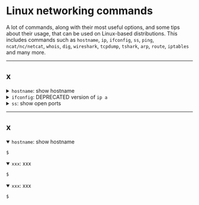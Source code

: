 # Linux networking commands

A lot of commands, along with their most useful options, and some tips about their usage, that can be used on Linux-based distributions. This includes commands such as `hostname`, `ip`, `ifconfig`, `ss`, `ping`, `ncat/nc/netcat`, `whois`, `dig`, `wireshark`, `tcpdump`, `tshark`, `arp`, `route`, `iptables` and many more.

<hr class="sl">

## x

<div class="row row-cols-md-3 mt-4"><div>
<details class="details-e">
<summary><code>hostname</code>: show hostname</summary>

```bash
$ hostname
```

Show host domain

```bash
$ hostname -d
```

</details>
</div><div>
<details class="details-e">
<summary><code>ifconfig</code>: DEPRECATED version of <code>ip a</code></summary>

Show information about the network. Note that RT = received, TX = emitted. Print info about all interfaces:

```bash
$ ifconfig -a
```

Only one interface "eth0"

```bash
$ ifconfig eth0
```

</details>
</div><div>
<details class="details-e">
<summary><code>ss</code>: show open ports</summary>

The command can be filtered (`-a`=all, `-4`=IPV4, `-u`=udp...)

```bash
$ ss
$ ss -a
$ ss -4
$ ss -u
```
</details>
</div></div>

<hr class="sr">

## x

<div class="row row-cols-md-3 mt-4"><div>
<details class="details-e" open>
<summary><code>hostname</code>: show hostname</summary>

```bash
$
```
</details>
</div><div>
<details class="details-e" open>
<summary><code>xxx</code>: xxx</summary>

```bash
$
```
</details>
</div><div>
<details class="details-e" open>
<summary><code>xxx</code>: xxx</summary>

```bash
$
```
</details>
</div></div>